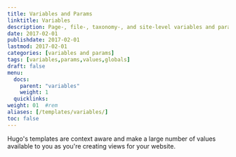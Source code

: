 ```yaml
---
title: Variables and Params
linktitle: Variables
description: Page-, file-, taxonomy-, and site-level variables and parameters available in templates.
date: 2017-02-01
publishdate: 2017-02-01
lastmod: 2017-02-01
categories: [variables and params]
tags: [variables,params,values,globals]
draft: false
menu:
  docs:
    parent: "variables"
    weight: 1
  quicklinks:
weight: 01	#rem
aliases: [/templates/variables/]
toc: false
---
```


Hugo's templates are context aware and make a large number of values available to you as you're creating views for your website.

[Go templates]: /templates/introduction/ "Understand context in Go templates by learning the language's fundamental templating functions."
